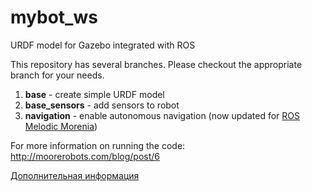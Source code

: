 # mybot_ws
URDF model for Gazebo integrated with ROS

This repository has several branches. Please checkout the appropriate branch for your needs. <br>
1) <strong>base</strong> - create simple URDF model <br>
2) <strong>base_sensors</strong> - add sensors to robot <br>
3) <strong>navigation</strong> - enable autonomous navigation (now updated for [ROS Melodic Morenia](http://wiki.ros.org/melodic))

For more information on running the code:  <br>
http://moorerobots.com/blog/post/6

<a href="https://robokvantum.ru/w/index.php/%D0%A1%D0%B8%D0%BC%D1%83%D0%BB%D1%8F%D1%86%D0%B8%D0%BE%D0%BD%D0%BD%D1%8B%D0%B5_%D0%BC%D0%BE%D0%B4%D0%B5%D0%BB%D0%B8_%D1%80%D0%BE%D0%B1%D0%BE%D1%82%D0%BE%D0%B2_%D0%B4%D0%BB%D1%8F_ROS_(%D1%87%D0%B0%D1%81%D1%82%D1%8C_1)">
Дополнительная информация
</a>
